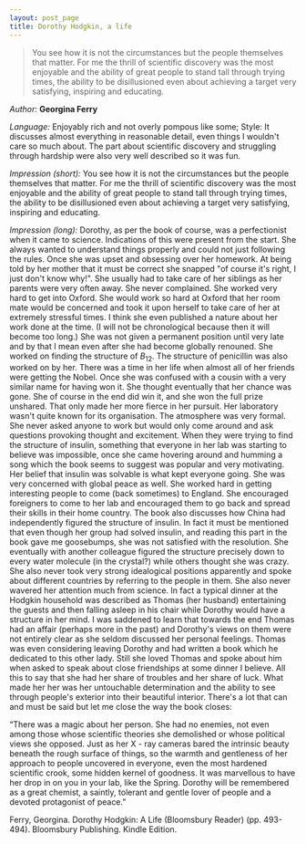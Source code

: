 ```yaml
---
layout: post_page
title: Dorothy Hodgkin, a life
---
```


> You see how it is not the circumstances but the people themselves that matter. For me the thrill of scientific discovery was the most enjoyable and the ability of great people to stand tall through trying times, the ability to be disillusioned even about achieving a target very satisfying, inspiring and educating.

*Author:* **Georgina Ferry**

*Language:* Enjoyably rich and not overly pompous like some; Style: It discusses almost everything in reasonable detail, even things I wouldn't care so much about. The part about scientific discovery and struggling through hardship were also very well described so it was fun.

*Impression (short):* You see how it is not the circumstances but the people themselves that matter. For me the thrill of scientific discovery was the most enjoyable and the ability of great people to stand tall through trying times, the ability to be disillusioned even about achieving a target very satisfying, inspiring and educating.

*Impression (long):* Dorothy, as per the book of course, was a perfectionist when it came to science. Indications of this were present from the start. She always wanted to understand things properly and could not just following the rules. Once she was upset and obsessing over her homework. At being told by her mother that it must be correct she snapped "of course it's right, I just don't know why!". She usually had to take care of her siblings as her parents were very often away. She never complained. She worked very hard to get into Oxford. She would work so hard at Oxford that her room mate would be concerned and took it upon herself to take care of her at extremely stressful times. I think she even published a nature about her work done at the time. (I will not be chronological because then it will become too long.) She was not given a permanent position until very late and by that I mean even after she had become globally renouned. She worked on finding the structure of $B_{12}$. The structure of penicillin was also worked on by her. There was a time in her life when almost all of her friends were getting the Nobel. Once she was confused with a cousin with a very similar name for having won it. She thought eventually that her chance was gone. She of course in the end did win it, and she won the full prize unshared. That only made her more fierce in her pursuit. Her laboratory wasn't quite known for its organisation. The atmosphere was very formal. She never asked anyone to work but would only come around and ask questions provoking thought and excitement. When they were trying to find the structure of insulin, something that everyone in her lab was starting to believe was impossible, once she came hovering around and humming a song which the book seems to suggest was popular and very motivating. Her belief that insulin was solvable is what kept everyone going. She was very concerned with global peace as well. She worked hard in getting interesting people to come (back sometimes) to England. She encouraged foreigners to come to her lab and encouraged them to go back and spread their skills in their home country. The book also discusses how China had independently figured the structure of insulin. In fact it must be mentioned that even though her group had solved insulin, and reading this part in the book gave me goosebumps, she was not satisfied with the resolution. She eventually with another colleague figured the structure precisely down to every water molecule (in the crystal?) while others thought she was crazy. She also never took very strong idealogical positions apparently and spoke about different countries by referring to the people in them. She also never wavered her attention much from science. In fact a typical dinner at the Hodgkin household was described as Thomas (her husband) entertaining the guests and then falling asleep in his chair while Dorothy would have a structure in her mind. I was saddened to learn that towards the end Thomas had an affair (perhaps more in the past) and Dorothy's views on them were not entirely clear as she seldom discussed her personal feelings. Thomas was even considering leaving Dorothy and had written a book which he dedicated to this other lady. Still she loved Thomas and spoke about him when asked to speak about close friendships at some dinner I believe. All this to say that she had her share of troubles and her share of luck. What made her her was her untouchable determination and the ability to see through people's exterior into their beautiful interior. There's a lot that can and must be said but let me close the way the book closes: 

“There was a magic about her person. She had no enemies, not even among those whose scientific theories she demolished or whose political views she opposed. Just as her X - ray cameras bared the intrinsic beauty beneath the rough surface of things, so the warmth and gentleness of her approach to people uncovered in everyone, even the most hardened scientific crook, some hidden kernel of goodness. It was marvellous to have her drop in on you in your lab, like the Spring. Dorothy will be remembered as a great chemist, a saintly, tolerant and gentle lover of people and a devoted protagonist of peace.”

Ferry, Georgina. Dorothy Hodgkin: A Life (Bloomsbury Reader) (pp. 493-494). Bloomsbury Publishing. Kindle Edition. 